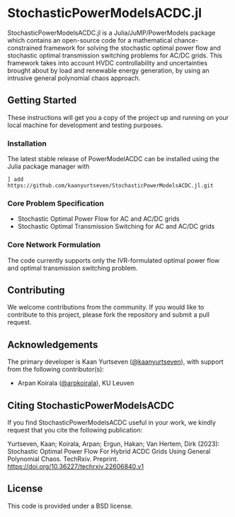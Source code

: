 # StochasticPowerModelsACDC.jl

StochasticPowerModelsACDC.jl is a Julia/JuMP/PowerModels package which contains an open-source code for a mathematical chance-constrained framework for solving the stochastic optimal power flow and stochastic optimal transmission switching problems for AC/DC grids. This framework takes into account HVDC controllability and uncertainties brought about by load and renewable energy generation, by using an intrusive general polynomial chaos approach.

## Getting Started

These instructions will get you a copy of the project up and running on your local machine for development and testing purposes.

### Installation

The latest stable release of PowerModelACDC can be installed using the Julia package manager with

```
] add https://github.com/kaanyurtseven/StochasticPowerModelsACDC.jl.git
```
### Core Problem Specification
* Stochastic Optimal Power Flow for AC and AC/DC grids
* Stochastic Optimal Transmission Switching for AC and AC/DC grids

### Core Network Formulation
The code currently supports only the IVR-formulated optimal power flow and optimal transmission switching problem.

## Contributing

We welcome contributions from the community. If you would like to contribute to this project, please fork the repository and submit a pull request.

## Acknowledgements

The primary developer is Kaan Yurtseven ([@kaanyurtseven](https://github.com/kaanyurtseven)), with support from the following contributor(s):
* Arpan Koirala ([@arpkoirala](https://github.com/arpkoirala)), KU Leuven

## Citing StochasticPowerModelsACDC

If you find StochasticPowerModelsACDC useful in your work, we kindly request that you cite the following publication:

Yurtseven, Kaan; Koirala, Arpan; Ergun, Hakan; Van Hertem, Dirk (2023): Stochastic Optimal Power Flow For Hybrid ACDC Grids Using General Polynomial Chaos. TechRxiv. Preprint. https://doi.org/10.36227/techrxiv.22606840.v1

## License

This code is provided under a BSD license.
